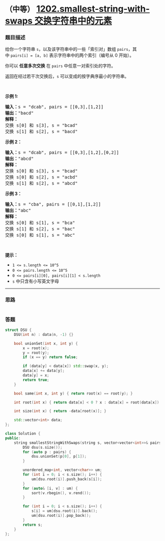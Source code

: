 # `（中等）` [1202.smallest-string-with-swaps 交换字符串中的元素](https://leetcode-cn.com/problems/smallest-string-with-swaps/)

### 题目描述
<p>给你一个字符串&nbsp;<code>s</code>，以及该字符串中的一些「索引对」数组&nbsp;<code>pairs</code>，其中&nbsp;<code>pairs[i] =&nbsp;[a, b]</code>&nbsp;表示字符串中的两个索引（编号从 0 开始）。</p>

<p>你可以 <strong>任意多次交换</strong> 在&nbsp;<code>pairs</code>&nbsp;中任意一对索引处的字符。</p>

<p>返回在经过若干次交换后，<code>s</code>&nbsp;可以变成的按字典序最小的字符串。</p>

<p>&nbsp;</p>

<p><strong>示例 1:</strong></p>

<pre><strong>输入：</strong>s = "dcab", pairs = [[0,3],[1,2]]
<strong>输出：</strong>"bacd"
<strong>解释：</strong> 
交换 s[0] 和 s[3], s = "bcad"
交换 s[1] 和 s[2], s = "bacd"
</pre>

<p><strong>示例 2：</strong></p>

<pre><strong>输入：</strong>s = "dcab", pairs = [[0,3],[1,2],[0,2]]
<strong>输出：</strong>"abcd"
<strong>解释：</strong>
交换 s[0] 和 s[3], s = "bcad"
交换 s[0] 和 s[2], s = "acbd"
交换 s[1] 和 s[2], s = "abcd"</pre>

<p><strong>示例 3：</strong></p>

<pre><strong>输入：</strong>s = "cba", pairs = [[0,1],[1,2]]
<strong>输出：</strong>"abc"
<strong>解释：</strong>
交换 s[0] 和 s[1], s = "bca"
交换 s[1] 和 s[2], s = "bac"
交换 s[0] 和 s[1], s = "abc"
</pre>

<p>&nbsp;</p>

<p><strong>提示：</strong></p>

<ul>
	<li><code>1 &lt;= s.length &lt;= 10^5</code></li>
	<li><code>0 &lt;= pairs.length &lt;= 10^5</code></li>
	<li><code>0 &lt;= pairs[i][0], pairs[i][1] &lt;&nbsp;s.length</code></li>
	<li><code>s</code>&nbsp;中只含有小写英文字母</li>
</ul>


---
### 思路
```
```



### 答题
``` C++
struct DSU {
    DSU(int n) : data(n, -1) {}

    bool unionSet(int x, int y) {
        x = root(x);
        y = root(y);
        if (x == y) return false;

        if (data[y] < data[x]) std::swap(x, y);
        data[x] += data[y];
        data[y] = x;
        return true;
    }

    bool same(int x, int y) { return root(x) == root(y); }

    int root(int x) { return data[x] < 0 ? x : data[x] = root(data[x]); }

    int size(int x) { return -data[root(x)]; }

    std::vector<int> data;
};

class Solution {
public:
    string smallestStringWithSwaps(string s, vector<vector<int>>& pairs) {
        DSU dsu(s.size());
        for (auto p : pairs) {
            dsu.unionSet(p[0], p[1]);
        }

        unordered_map<int, vector<char>> um;
        for (int i = 0; i < s.size(); i++) {
            um[dsu.root(i)].push_back(s[i]);
        }
        for (auto& [i, v] : um) {
            sort(v.rbegin(), v.rend());
        }

        for (int i = 0; i < s.size(); i++) {
            s[i] = um[dsu.root(i)].back();
            um[dsu.root(i)].pop_back();
        }
        return s;
    }
};
```




